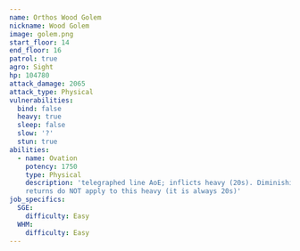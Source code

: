 ```yaml
---
name: Orthos Wood Golem
nickname: Wood Golem
image: golem.png
start_floor: 14
end_floor: 16
patrol: true
agro: Sight
hp: 104780
attack_damage: 2065
attack_type: Physical
vulnerabilities:
  bind: false
  heavy: true
  sleep: false
  slow: '?'
  stun: true
abilities:
  - name: Ovation
    potency: 1750
    type: Physical
    description: 'telegraphed line AoE; inflicts heavy (20s). Diminishing
    returns do NOT apply to this heavy (it is always 20s)'
job_specifics:
  SGE:
    difficulty: Easy
  WHM:
    difficulty: Easy
---
```


